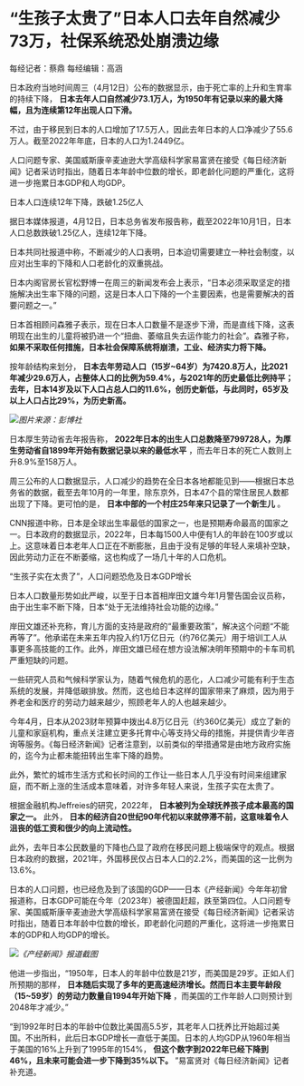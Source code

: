 # “生孩子太贵了”日本人口去年自然减少73万，社保系统恐处崩溃边缘

每经记者：蔡鼎 每经编辑：高涵

日本政府当地时间周三（4月12日）公布的数据显示，由于死亡率的上升和生育率的持续下降，
**日本去年人口自然减少73.1万人，为1950年有记录以来的最大降幅，且为连续第12年出现人口下滑。**

不过，由于移民到日本的人口增加了17.5万人，因此去年日本的人口净减少了55.6万人。截至2022年年底，日本的人口为1.2449亿。

人口问题专家、美国威斯康辛麦迪逊大学高级科学家易富贤在接受《每日经济新闻》记者采访时指出，随着日本年龄中位数的增长，即老龄化问题的严重化，这将进一步拖累日本GDP和人均GDP。

日本人口连续12年下降，跌破1.25亿人

据日本媒体报道，4月12日，日本总务省发布报告称，截至2022年10月1日，日本人口总数跌破1.25亿人，连续12年下降。

日本共同社报道中称，不断减少的人口表明，日本迫切需要建立一种社会制度，以应对出生率的下降和人口老龄化的双重挑战。

日本内阁官房长官松野博一在周三的新闻发布会上表示，“日本必须采取坚定的措施解决出生率下降的问题，这是日本人口下降的一个主要因素，也是需要解决的首要问题之一。”

日本首相顾问森雅子表示，现在日本人口数量不是逐步下滑，而是直线下降，这表明现在出生的儿童将被扔进一个“扭曲、萎缩且失去运作能力的社会”。森雅子称，
**如果不采取任何措施，日本社会保障系统将崩溃，工业、经济实力将下降。**

按年龄结构来划分，
**日本去年劳动人口（15岁~64岁）为7420.8万人，比2021年减少29.6万人，占整体人口的比例为59.4%，与2021年的历史最低比例持平；去年，日本14岁及以下人口占总人口的11.6%，创历史新低，与此同时，65岁及以上人口占比29%，为历史新高。**

![](https://inews.gtimg.com/om_bt/O91AgmGVw20BjyKDKjlauBJmzwFQ6ocMHsIydLJnKxC4oAA/1000)_图片来源：彭博社_

日本厚生劳动省去年报告称， **2022年日本的出生人口总数降至799728人，为厚生劳动省自1899年开始有数据记录以来的最低水平**
，而去年日本的死亡人数则上升8.9%至158万人。

周三公布的人口数据显示，人口减少的趋势在全日本各地都能见到——根据日本总务省的数据，截至去年10月的一年里，除东京外，日本47个县的常住居民人数都出现了下降。更可怕的是，
**日本中部的一个村庄25年来只记录了一个新生儿** 。

CNN报道中称，日本是全球出生率最低的国家之一，也是预期寿命最高的国家之一。日本政府的数据显示，2022年，日本每1500人中便有1人的年龄在100岁或以上。这意味着日本老年人口正在不断膨胀，且由于没有足够的年轻人来填补空缺，因此劳动力正在不断萎缩，这也构成了一场几十年的人口危机。

“生孩子实在太贵了”，人口问题恐危及日本GDP增长

日本人口数量形势如此严峻，以至于日本首相岸田文雄今年1月警告国会议员称，由于出生率不断下降，日本“处于无法维持社会功能的边缘。”

岸田文雄还补充称，育儿方面的支持是政府的“最重要政策”，解决这个问题“不能再等了”。他承诺在未来五年内投入约1万亿日元（约76亿美元）用于培训工人从事更多高技能的工作。此外，岸田文雄已经在想方设法解决明年预期中的卡车司机严重短缺的问题。

一些研究人员和气候科学家认为，随着气候危机的恶化，人口减少可能有利于生态系统的发展，并降低碳排放。然而，这也给日本这样的国家带来了麻烦，因为用于养老金和医疗的劳动力越来越少，照顾老年人的人也越来越少。

今年4月，日本从2023财年预算中拨出4.8万亿日元（约360亿美元）成立了新的儿童和家庭机构，重点关注建立更多托育中心等支持父母的措施，并提供青少年咨询等服务。《每日经济新闻》记者注意到，以前类似的举措通常是由地方政府实施的，迄今为止都未能扭转出生率下降的趋势。

此外，繁忙的城市生活方式和长时间的工作让一些日本人几乎没有时间来组建家庭，而不断上涨的生活成本意味着，对许多年轻人来说，生孩子实在太贵了。

根据金融机构Jeffreies的研究，2022年， **日本被列为全球抚养孩子成本最高的国家之一。** 此外，
**日本的经济自20世纪90年代初以来就停滞不前，这意味着令人沮丧的低工资和很少的向上流动性。**

此外，去年日本公民数量的下降也凸显了政府在移民问题上极端保守的观点。根据日本政府的数据，2021年，外国移民仅占日本人口的2.2%，而美国的这一比例为13.6%。

日本的人口问题，也已经危及到了该国的GDP——日本《产经新闻》今年年初曾报道称，日本GDP可能在今年（2023年）被德国赶超，跌至第四位。人口问题专家、美国威斯康辛麦迪逊大学高级科学家易富贤在接受《每日经济新闻》记者采访时指出，随着日本年龄中位数的增长，即老龄化问题的严重化，这将进一步拖累日本的GDP和人均GDP的增长。

![](https://inews.gtimg.com/om_bt/O-76fyhpFNy8lextYxji6r05ip5uSp-ULPBTyOf0tnKCAAA/1000)_《产经新闻》报道截图_

他进一步指出，“1950年，日本人的年龄中位数是21岁，而美国是29岁。正如人们所预期的那样，
**日本随后实现了多年的更高速经济增长。然而日本主要年龄段（15~59岁）的劳动力数量自1994年开始下降**
，而美国的工作年龄人口则预计到2048年才减少。”

“到1992年时日本的年龄中位数比美国高5.5岁，其老年人口抚养比开始超过美国。不出所料，此后日本GDP增长一直低于美国。日本的人均GDP从1960年相当于美国的16%上升到了1995年的154%，
**但这个数字到2022年已经下降到46%，且未来可能会进一步下降到35%以下。** ”易富贤对《每日经济新闻》记者补充道。

